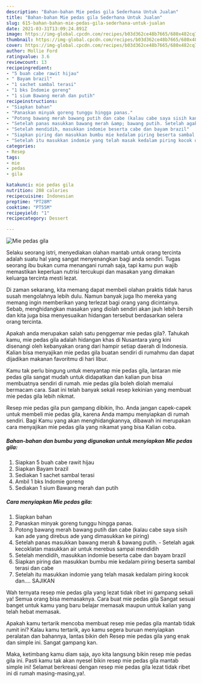 ```yaml
---
description: "Bahan-bahan Mie pedas gila Sederhana Untuk Jualan"
title: "Bahan-bahan Mie pedas gila Sederhana Untuk Jualan"
slug: 615-bahan-bahan-mie-pedas-gila-sederhana-untuk-jualan
date: 2021-03-31T13:09:24.891Z
image: https://img-global.cpcdn.com/recipes/b03d362ce48b7665/680x482cq70/mie-pedas-gila-foto-resep-utama.jpg
thumbnail: https://img-global.cpcdn.com/recipes/b03d362ce48b7665/680x482cq70/mie-pedas-gila-foto-resep-utama.jpg
cover: https://img-global.cpcdn.com/recipes/b03d362ce48b7665/680x482cq70/mie-pedas-gila-foto-resep-utama.jpg
author: Mollie Ford
ratingvalue: 3.6
reviewcount: 13
recipeingredient:
- "5 buah cabe rawit hijau"
- " Bayam brazil"
- "1 sachet sambal terasi"
- "1 bks Indomie goreng"
- "1 sium Bawang merah dan putih"
recipeinstructions:
- "Siapkan bahan"
- "Panaskan minyak goreng tunggu hingga panas."
- "Potong bawang merah bawang putih dan cabe (kalau cabe saya sisih kan ade yang direbus ade yang dimasukkan ke piring)"
- "Setelah panas masukkan bawang merah &amp; bawang putih. Setelah agak kecoklatan masukkan air untuk merebus sampai mendidih"
- "Setelah mendidih, masukkan indomie beserta cabe dan bayam brazil"
- "Siapkan piring dan masukkan bumbu mie kedalam piring beserta sambal terasi dan cabe"
- "Setelah itu masukkan indomie yang telah masak kedalam piring kocok dan.... SAJIKAN"
categories:
- Resep
tags:
- mie
- pedas
- gila

katakunci: mie pedas gila 
nutrition: 208 calories
recipecuisine: Indonesian
preptime: "PT28M"
cooktime: "PT55M"
recipeyield: "1"
recipecategory: Dessert

---
```



![Mie pedas gila](https://img-global.cpcdn.com/recipes/b03d362ce48b7665/680x482cq70/mie-pedas-gila-foto-resep-utama.jpg)

Selaku seorang istri, menyediakan olahan mantab untuk orang tercinta adalah suatu hal yang sangat menyenangkan bagi anda sendiri. Tugas seorang ibu bukan cuma menangani rumah saja, tapi kamu pun wajib memastikan keperluan nutrisi tercukupi dan masakan yang dimakan keluarga tercinta mesti lezat.

Di zaman  sekarang, kita memang dapat membeli olahan praktis tidak harus susah mengolahnya lebih dulu. Namun banyak juga lho mereka yang memang ingin memberikan yang terlezat bagi orang yang dicintainya. Sebab, menghidangkan masakan yang diolah sendiri akan jauh lebih bersih dan kita juga bisa menyesuaikan hidangan tersebut berdasarkan selera orang tercinta. 



Apakah anda merupakan salah satu penggemar mie pedas gila?. Tahukah kamu, mie pedas gila adalah hidangan khas di Nusantara yang kini disenangi oleh kebanyakan orang dari hampir setiap daerah di Indonesia. Kalian bisa menyajikan mie pedas gila buatan sendiri di rumahmu dan dapat dijadikan makanan favoritmu di hari libur.

Kamu tak perlu bingung untuk menyantap mie pedas gila, lantaran mie pedas gila sangat mudah untuk didapatkan dan kalian pun bisa membuatnya sendiri di rumah. mie pedas gila boleh diolah memalui bermacam cara. Saat ini telah banyak sekali resep kekinian yang membuat mie pedas gila lebih nikmat.

Resep mie pedas gila pun gampang dibikin, lho. Anda jangan capek-capek untuk membeli mie pedas gila, karena Anda mampu menyiapkan di rumah sendiri. Bagi Kamu yang akan menghidangkannya, dibawah ini merupakan cara menyajikan mie pedas gila yang nikamat yang bisa Kalian coba.

<!--inarticleads1-->

##### Bahan-bahan dan bumbu yang digunakan untuk menyiapkan Mie pedas gila:

1. Siapkan 5 buah cabe rawit hijau
1. Siapkan  Bayam brazil
1. Sediakan 1 sachet sambal terasi
1. Ambil 1 bks Indomie goreng
1. Sediakan 1 sium Bawang merah dan putih




<!--inarticleads2-->

##### Cara menyiapkan Mie pedas gila:

1. Siapkan bahan
1. Panaskan minyak goreng tunggu hingga panas.
1. Potong bawang merah bawang putih dan cabe (kalau cabe saya sisih kan ade yang direbus ade yang dimasukkan ke piring)
1. Setelah panas masukkan bawang merah &amp; bawang putih. - Setelah agak kecoklatan masukkan air untuk merebus sampai mendidih
1. Setelah mendidih, masukkan indomie beserta cabe dan bayam brazil
1. Siapkan piring dan masukkan bumbu mie kedalam piring beserta sambal terasi dan cabe
1. Setelah itu masukkan indomie yang telah masak kedalam piring kocok dan.... SAJIKAN




Wah ternyata resep mie pedas gila yang lezat tidak ribet ini gampang sekali ya! Semua orang bisa memasaknya. Cara buat mie pedas gila Sangat sesuai banget untuk kamu yang baru belajar memasak maupun untuk kalian yang telah hebat memasak.

Apakah kamu tertarik mencoba membuat resep mie pedas gila mantab tidak rumit ini? Kalau kamu tertarik, ayo kamu segera buruan menyiapkan peralatan dan bahannya, lantas bikin deh Resep mie pedas gila yang enak dan simple ini. Sangat gampang kan. 

Maka, ketimbang kamu diam saja, ayo kita langsung bikin resep mie pedas gila ini. Pasti kamu tak akan nyesel bikin resep mie pedas gila mantab simple ini! Selamat berkreasi dengan resep mie pedas gila lezat tidak ribet ini di rumah masing-masing,ya!.

